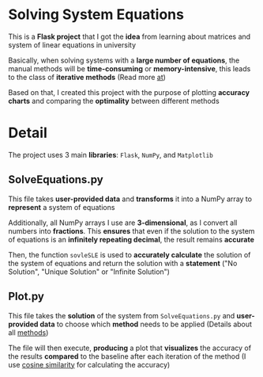 # Solving System Equations
This is a **Flask project** that I got the **idea** from learning about matrices and system of linear equations in university

Basically, when solving systems with a **large number of equations**, the manual methods will be **time-consuming** or **memory-intensive**, this leads to the class of **iterative methods** (Read more [at](https://github.com/CryAndRRich/Solving-System-Equations/blob/main/Matrix/README.md))

Based on that, I created this project with the purpose of plotting **accuracy charts** and comparing the **optimality** between different methods

# Detail
The project uses 3 main **libraries**: `Flask`, `NumPy`, and `Matplotlib`

## SolveEquations.py
This file takes **user-provided data** and **transforms** it into a NumPy array to **represent** a system of equations

Additionally, all NumPy arrays I use are **3-dimensional**, as I convert all numbers into **fractions**. This **ensures** that even if the solution to the system of equations is an **infinitely repeating decimal**, the result remains **accurate**

Then, the function `sovleSLE` is used to **accurately calculate** the solution of the system of equations and return the solution with a **statement** ("No Solution", "Unique Solution" or "Infinite Solution")

## Plot.py
This file takes the **solution** of the system from `SolveEquations.py` and **user-provided data** to choose which **method** needs to be applied (Details about all [methods](https://github.com/CryAndRRich/Solving-System-Equations/blob/main/Matrix/README.md))

The file will then execute, **producing** a plot that **visualizes** the accuracy of the results **compared** to the baseline after each iteration of the method (I use [cosine similarity](https://en.wikipedia.org/wiki/Cosine_similarity) for calculating the accuracy)


